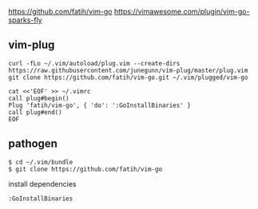
https://github.com/fatih/vim-go
https://vimawesome.com/plugin/vim-go-sparks-fly


vim-plug
----

```
curl -fLo ~/.vim/autoload/plug.vim --create-dirs https://raw.githubusercontent.com/junegunn/vim-plug/master/plug.vim
git clone https://github.com/fatih/vim-go.git ~/.vim/plugged/vim-go
```

```
cat <<'EOF' >> ~/.vimrc
call plug#begin()
Plug 'fatih/vim-go', { 'do': ':GoInstallBinaries' }
call plug#end()
EOF
```


pathogen
----
```consle
$ cd ~/.vim/bundle
$ git clone https://github.com/fatih/vim-go
```

install dependencies
```vim
:GoInstallBinaries
```
